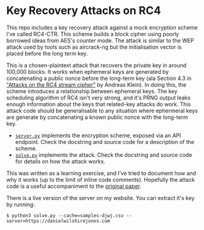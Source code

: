 # Key Recovery Attacks on RC4
This repo includes a key recovery attack against a mock encryption scheme I've called RC4-CTR. This scheme builds a block cipher using poorly borrowed ideas from AES's counter mode. The attack is similar to the WEP attack used by tools such as aircrack-ng but the initialisation vector is placed before the long term key.

This is a chosen-plaintext attack that recovers the private key in around 100,000 blocks. It works when ephemeral keys are generated by concatenating a public nonce before the long-term key (ala Section 4.3 in ["Attacks on the RC4 stream cipher"](https://engineering.purdue.edu/ece404/Resources/AndreasKlein.pdf) by Andreas Klein). In doing this, the scheme introduces a relationship between ephemeral keys. The key scheduling algorithm of RC4 isn't very strong, and it's PRNG output leaks enough information about the keys that related-key attacks do work. This attack code should be generalisable to any situation where ephermeral keys are generate by concatenating a known public nonce with the long-term key.

 - [`server.py`](./server.py) implements the encryption scheme, exposed via an API endpoint. Check the docstring and source code for a description of the scheme. 
 - [`solve.py`](./solve.py) implements the attack. Check the docstring and source code for details on how the attack works.
 
This was written as a learning exercise, and I've tried to document how and why it works (up to the limit of inline code comments). Hopefully the attack code is a useful accompaniment to the [original paper](https://engineering.purdue.edu/ece404/Resources/AndreasKlein.pdf).

There is a live version of the server on my website. You can extract it's key by running:
```
$ python3 solve.py --cache=samples-djwj.csv --server=https://danielwilshirejones.com
```
